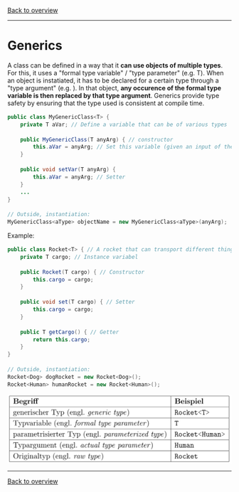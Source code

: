 [Back to overview](./00_Java_SyntaxGuide.md)

---
# Generics

A class can be defined in a way that it **can use objects of multiple types**. For this, it uses a "formal type variable" / "type parameter" (e.g. T). When an object is instatiated, it has to be declared for a certain type through a "type argument" (e.g. <int>). In that object, **any occurence of the formal type variable is then replaced by that type argument**. Generics provide type safety by ensuring that the type used is consistent at compile time.

```java
public class MyGenericClass<T> {
    private T aVar; // Define a variable that can be of various types

    public MyGenericClass(T anyArg) { // constructor
        this.aVar = anyArg; // Set this variable (given an input of the chose type)
    }

    public void setVar(T anyArg) {
        this.aVar = anyArg; // Setter
    }
    ...
}

// Outside, instantiation:
MyGenericClass<aType> objectName = new MyGenericClass<aType>(anyArg);
```

Example:
```java
public class Rocket<T> { // A rocket that can transport different things
    private T cargo; // Instance variabel

    public Rocket(T cargo) { // Constructor
        this.cargo = cargo;
    }

    public void set(T cargo) { // Setter
        this.cargo = cargo;
    }

    public T getCargo() { // Getter
        return this.cargo;
    }
}

// Outside, instantiation:
Rocket<Dog> dogRocket = new Rocket<Dog>();
Rocket<Human> humanRocket = new Rocket<Human>();
```

![generics](generics.png)

---

[Back to overview](./00_Java_SyntaxGuide.md)
